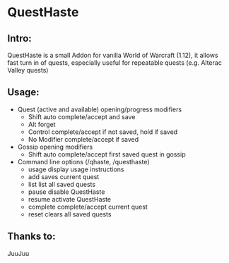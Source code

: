 # QuestHaste

## Intro:

QuestHaste is a small Addon for vanilla World of Warcraft (1.12), it allows fast turn in of quests, especially useful for repeatable quests (e.g. Alterac Valley quests)

## Usage:

* Quest (active and available) opening/progress modifiers
    * Shift         auto complete/accept and save
    * Alt           forget
    * Control       complete/accept if not saved, hold if saved
    * No Modifier   complete/accept if saved
* Gossip opening modifiers
    * Shift         auto complete/accept first saved quest in gossip
* Command line options (/qhaste, /questhaste)
    * usage     display usage instructions
    * add       saves current quest
    * list      list all saved quests
    * pause     disable QuestHaste
    * resume    activate QuestHaste
    * complete  complete/accept current quest
    * reset     clears all saved quests


## Thanks to:

JuuJuu
